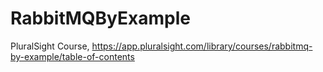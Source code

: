 # RabbitMQByExample
PluralSight Course, https://app.pluralsight.com/library/courses/rabbitmq-by-example/table-of-contents
